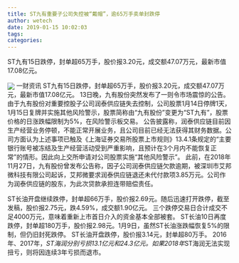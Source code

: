 ```yaml
---
title: ST九有重要子公司失控被“戴帽”，逾65万手卖单封跌停
author: wetech
date: 2019-01-15 10:02:03
tags: 
categories: 
---
```

ST九有15日跌停，封单超65万手，股价报3.20元，成交额47.07万元，最新市值17.08亿元。
<!-- more -->
<img align="center" border="0" src="https://imgcdn.yicai.com/uppics/images/2019/01/8043749b2186b805ce14c5fc0ca29a0a.jpg" />
一财资讯
ST九有15日跌停，封单超65万手，股价报3.20元，成交额47.07万元，最新市值17.08亿元。
13日晚，九有股份突然发布了一则令市场震惊的公告。由于九有股份对重要控股子公司润泰供应链失去控制，公司股票1月14日停牌1天，1月15日复牌并实施其他风险警示，股票简称由“九有股份”变更为“ST九有”，股票价格的日涨跌幅限制为5%，在风险警示板交易。
公告披露称，润泰供应链目前因生产经营业务停顿，不能正常开展业务，且公司目前已经无法获得其财务数据。公司方面认为上述事项已触及《上海证券交易所股票上市规则》13.4.1条规定的“主要银行账号被冻结及生产经营活动受到严重影响，且预计在3个月内不能恢复正常”的情形。因此向上交所申请对公司股票实施“其他风险警示”。
此前，在2018年11月27日，九有股份曾发布公告称，因子公司润泰供应链欠款逾期，被深圳市艾邦微科技有限公司起诉，艾邦微要求润泰供应链退还未代付款项3.85万元。公司作为润泰供应链的股东，为此次贷款承担连带赔偿责任。
 
 
ST长油开盘继续跌停，封单超66万手，股价报2.69元。随后迅速打开跌停，截至发稿，股价报2.75元，跌4.59%，成交额1.90亿元。
三个跌停交易日合计成交不足4000万元，意味着重新上市首日介入的资金基本全部被套。
ST长油10日再度跌停，封单超180万手，股价报2.98元。1月9日，虽然ST长油涨跌幅恢复5%的限制，但仍旧封死跌停。
ST长油开盘跌停，股价报3.14元，封单超80万手。
2016年、2017年，*ST海润分别亏损13.1亿元和24.3亿元。如果2018年*ST海润无法实现扭亏，则将因连续3年亏损而退市。
